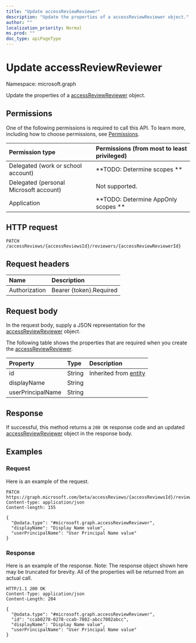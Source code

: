 ```yaml
---
title: "Update accessReviewReviewer"
description: "Update the properties of a accessReviewReviewer object."
author: ""
localization_priority: Normal
ms.prod: ""
doc_type: apiPageType
---
```


# Update accessReviewReviewer

Namespace: microsoft.graph

Update the properties of a [accessReviewReviewer](../resources/accessreviewreviewer.md) object.

## Permissions
One of the following permissions is required to call this API. To learn more, including how to choose permissions, see [Permissions](/concepts/permissions-reference.md).

|Permission type|Permissions (from most to least privileged)|
|:---|:---|
|Delegated (work or school account)|**TODO: Determine scopes **|
|Delegated (personal Microsoft account)|Not supported.|
|Application|**TODO: Determine AppOnly scopes **|

## HTTP request
<!-- {
  "blockType": "ignored"
}
-->
``` http
PATCH /accessReviews/{accessReviewsId}/reviewers/{accessReviewReviewerId}
```

## Request headers
|Name|Description|
|:---|:---|
|Authorization|Bearer {token}.Required|

## Request body
In the request body, supply a JSON representation for the [accessReviewReviewer](../resources/accessreviewreviewer.md) object.

The following table shows the properties that are required when you create the [accessReviewReviewer](../resources/accessreviewreviewer.md).

|Property|Type|Description|
|:---|:---|:---|
|id|String| Inherited from [entity](../resources/entity.md)|
|displayName|String||
|userPrincipalName|String||



## Response
If successful, this method returns a `200 OK` response code and an updated [accessReviewReviewer](../resources/accessreviewreviewer.md) object in the response body.

## Examples

### Request
Here is an example of the request.
<!-- {
  "blockType": "request",
  "name": "update_accessreviewreviewer"
}
-->
``` http
PATCH https://graph.microsoft.com/beta/accessReviews/{accessReviewsId}/reviewers/{accessReviewReviewerId}
Content-type: application/json
Content-length: 155

{
  "@odata.type": "#microsoft.graph.accessReviewReviewer",
  "displayName": "Display Name value",
  "userPrincipalName": "User Principal Name value"
}
```

### Response
Here is an example of the response. Note: The response object shown here may be truncated for brevity. All of the properties will be returned from an actual call.
<!-- {
  "blockType": "response",
  "truncated": true
}
-->
``` http
HTTP/1.1 200 OK
Content-Type: application/json
Content-Length: 204

{
  "@odata.type": "#microsoft.graph.accessReviewReviewer",
  "id": "ccab0278-0278-ccab-7802-abcc7802abcc",
  "displayName": "Display Name value",
  "userPrincipalName": "User Principal Name value"
}
```


